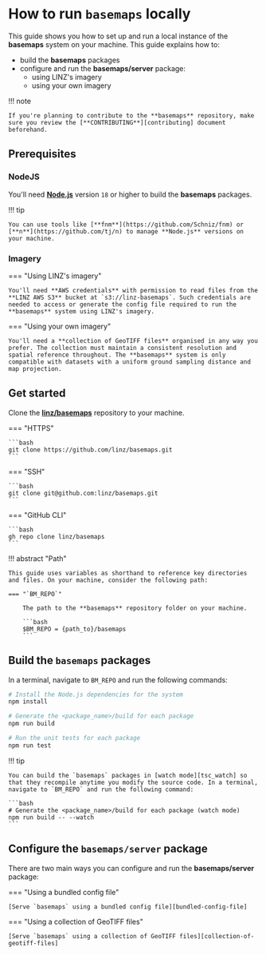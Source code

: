 # How to run `basemaps` locally

This guide shows you how to set up and run a local instance of the **basemaps** system on your machine. This guide explains how to:

- build the **basemaps** packages
- configure and run the **basemaps/server** package:
    - using LINZ's imagery
    - using your own imagery

!!! note

    If you're planning to contribute to the **basemaps** repository, make sure you review the [**CONTRIBUTING**][contributing] document beforehand.

## Prerequisites

### NodeJS

You'll need **[Node.js](https://nodejs.org)** version `18` or higher to build the **basemaps** packages.

!!! tip

    You can use tools like [**fnm**](https://github.com/Schniz/fnm) or [**n**](https://github.com/tj/n) to manage **Node.js** versions on your machine.

### Imagery

=== "Using LINZ's imagery"

    You'll need **AWS credentials** with permission to read files from the **LINZ AWS S3** bucket at `s3://linz-basemaps`. Such credentials are needed to access or generate the config file required to run the **basemaps** system using LINZ's imagery.

=== "Using your own imagery"

    You'll need a **collection of GeoTIFF files** organised in any way you prefer. The collection must maintain a consistent resolution and spatial reference throughout. The **basemaps** system is only compatible with datasets with a uniform ground sampling distance and map projection.

## Get started

Clone the [**linz/basemaps**][bm_repo] repository to your machine.

=== "HTTPS"

    ```bash
    git clone https://github.com/linz/basemaps.git
    ```

=== "SSH"

    ```bash
    git clone git@github.com:linz/basemaps.git
    ```

=== "GitHub CLI"

    ```bash
    gh repo clone linz/basemaps
    ```

!!! abstract "Path"

    This guide uses variables as shorthand to reference key directories and files. On your machine, consider the following path:

    === "`BM_REPO`"

        The path to the **basemaps** repository folder on your machine.

        ```bash
        $BM_REPO = {path_to}/basemaps
        ```

## Build the `basemaps` packages

In a terminal, navigate to `BM_REPO` and run the following commands:

```bash
# Install the Node.js dependencies for the system
npm install

# Generate the <package_name>/build for each package
npm run build

# Run the unit tests for each package
npm run test
```

!!! tip

    You can build the `basemaps` packages in [watch mode][tsc_watch] so that they recompile anytime you modify the source code. In a terminal, navigate to `BM_REPO` and run the following command:

    ```bash
    # Generate the <package_name>/build for each package (watch mode)
    npm run build -- --watch
    ```

## Configure the `basemaps/server` package

There are two main ways you can configure and run the **basemaps/server** package:

=== "Using a bundled config file"

    [Serve `basemaps` using a bundled config file][bundled-config-file]

=== "Using a collection of GeoTIFF files"

    [Serve `basemaps` using a collection of GeoTIFF files][collection-of-geotiff-files]

<!-- internal links -->

[bundled-config-file]: ./server-methods/serve-basemaps-with-bundled-config-file.md
[collection-of-geotiff-files]: ./server-methods/serve-basemaps-with-collection-of-geotiff-files.md

<!-- external links -->

[bm_repo]: https://github.com/linz/basemaps
[configuration]: https://github.com/linz/basemaps/blob/master/docs/configuration.md
[contributing]: https://github.com/linz/basemaps/blob/master/CONTRIBUTING.md
[stac]: https://github.com/radiantearth/stac-spec/blob/master/overview.md
[tsc_watch]: https://www.typescriptlang.org/docs/handbook/project-references.html#tsc--b-commandline
